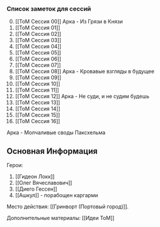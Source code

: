 ### Список заметок для сессий
0. [[ToM Сессия 00]]
Арка - Из Грязи в Князи 
1. [[ToM Сессия 01]]
2. [[ToM Сессия 02]]
3. [[ToM Сессия 03]]
4. [[ToM Сессия 04]]
5. [[ToM Сессия 05]]
6. [[ToM Сессия 06]]
7. [[ToM Сессия 07]]
8. [[ToM Сессия 08]]
Арка - Кровавые взгляды в будущее
9. [[ToM Сессия 09]]
10. [[ToM Сессия 10]]
11.  [[ToM Сессия 11]]
12. [[ToM Сессия 12]]
Арка - Не суди, и не судим будешь
13. [[ToM Сессия 13]]
14. [[ToM Сессия 14]]
15. [[ToM Сессия 15]]
16. [[ToM Сессия 16]]

Арка - Молчаливые своды Паксхельма
## Основная Информация 
Герои:
1. [[Гидеон Локк]] 
2. [[Олег Вячеславович]] 
3. [[Диего Гессен]] 
4. [[Ашкул]] - порабощен каргарми

Место действия: [[Гринворт (Портовый город)]].

Дополнительные материалы: [[Идеи ToM]]



